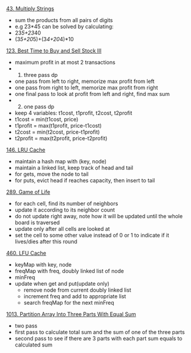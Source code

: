 [43. Multiply Strings](https://leetcode.com/problems/multiply-strings/)
- sum the products from all pairs of digits
- e.g 23*45 can be solved by calculating:
- 23*5+23*40
- (3*5+20*5)+(3*4+20*4)*10

[123. Best Time to Buy and Sell Stock III](https://leetcode.com/problems/best-time-to-buy-and-sell-stock-iii/)
- maximum profit in at most 2 transactions
- 1. three pass dp
- one pass from left to right, memorize max profit from left
- one pass from right to left, memorize max profit from right
- one final pass to look at profit from left and right, find max sum
- 2. one pass dp
- keep 4 variables: t1cost, t1profit, t2cost, t2profit
- t1cost = min(t1cost, price)
- t1profit = max(t1profit, price-t1cost)
- t2cost = min(t2cost, price-t1profit)
- t2profit = max(t2profit, price-t2profit)

[146. LRU Cache](https://leetcode.com/problems/lru-cache/)
- maintain a hash map with (key, node)
- maintain a linked list, keep track of head and tail
- for gets, move the node to tail
- for puts, evict head if reaches capacity, then insert to tail

[289. Game of Life](https://leetcode.com/problems/game-of-life/)
- for each cell, find its number of neighbors
- update it according to its neighbor count
- do not update right away, note how it will be updated until the whole board is traversed
- update only after all cells are looked at
- set the cell to some other value instead of 0 or 1 to indicate if it lives/dies after this round

[460. LFU Cache](https://leetcode.com/problems/lfu-cache/)
- keyMap with key, node
- freqMap with freq, doubly linked list of node
- minFreq
- update when get and put(update only)
   - remove node from current doubly linked list
   - increment freq and add to appropriate list
   - search freqMap for the next minFreq

[1013. Partition Array Into Three Parts With Equal Sum](https://leetcode.com/problems/partition-array-into-three-parts-with-equal-sum/)
- two pass
- first pass to calculate total sum and the sum of one of the three parts
- second pass to see if there are 3 parts with each part sum equals to calculated sum

